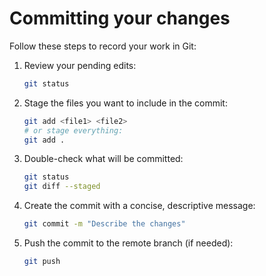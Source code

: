 # Committing your changes

Follow these steps to record your work in Git:

1. Review your pending edits:
   ```bash
   git status
   ```
2. Stage the files you want to include in the commit:
   ```bash
   git add <file1> <file2>
   # or stage everything:
   git add .
   ```
3. Double-check what will be committed:
   ```bash
   git status
   git diff --staged
   ```
4. Create the commit with a concise, descriptive message:
   ```bash
   git commit -m "Describe the changes"
   ```
5. Push the commit to the remote branch (if needed):
   ```bash
   git push
   ```
